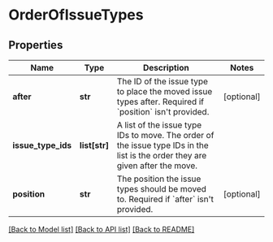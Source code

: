 # OrderOfIssueTypes

## Properties
Name | Type | Description | Notes
------------ | ------------- | ------------- | -------------
**after** | **str** | The ID of the issue type to place the moved issue types after. Required if &#x60;position&#x60; isn&#x27;t provided. | [optional] 
**issue_type_ids** | **list[str]** | A list of the issue type IDs to move. The order of the issue type IDs in the list is the order they are given after the move. | 
**position** | **str** | The position the issue types should be moved to. Required if &#x60;after&#x60; isn&#x27;t provided. | [optional] 

[[Back to Model list]](../README.md#documentation-for-models) [[Back to API list]](../README.md#documentation-for-api-endpoints) [[Back to README]](../README.md)

